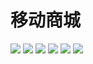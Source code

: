 # 移动商城
![](https://raw.githubusercontent.com/JiakunXu/image/master/m/WechatIMG2.jpeg)
![](https://raw.githubusercontent.com/JiakunXu/image/master/m/WechatIMG3.jpeg)
![](https://raw.githubusercontent.com/JiakunXu/image/master/m/WechatIMG4.jpeg)
![](https://raw.githubusercontent.com/JiakunXu/image/master/m/WechatIMG5.jpeg)
![](https://raw.githubusercontent.com/JiakunXu/image/master/m/WechatIMG6.jpeg)
![](https://raw.githubusercontent.com/JiakunXu/image/master/m/WechatIMG7.jpeg)
